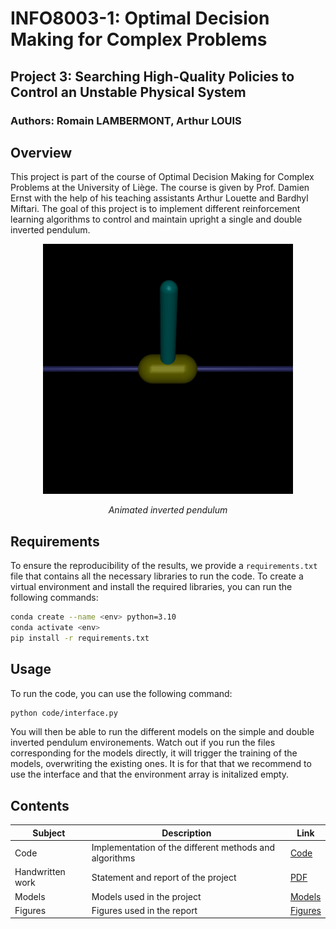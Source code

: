 # INFO8003-1: Optimal Decision Making for Complex Problems
## Project 3: Searching High-Quality Policies to Control an Unstable Physical System
### Authors: Romain LAMBERMONT, Arthur LOUIS

## Overview
This project is part of the course of Optimal Decision Making for Complex Problems at the University of Liège. The course is given by Prof. Damien Ernst with the help of his teaching assistants Arthur Louette and Bardhyl Miftari. The goal of this project is to implement different reinforcement learning algorithms to control and maintain upright a single and double inverted pendulum.

<div align="center">
    <img src="figures/inverted_pendulum.gif" width="400"/>
    <p><em>Animated inverted pendulum</em></p>
</div>

## Requirements
To ensure the reproducibility of the results, we provide a `requirements.txt` file that contains all the necessary libraries to run the code. To create a virtual environment and install the required libraries, you can run the following commands:
```bash
conda create --name <env> python=3.10
conda activate <env>
pip install -r requirements.txt
```

## Usage
To run the code, you can use the following command:
```bash
python code/interface.py
```

You will then be able to run the different models on the simple and double inverted pendulum environements.
Watch out if you run the files corresponding for the models directly, it will trigger the training of the models, overwriting the existing ones. It is for that that we recommend to use the interface and that the environment array is initalized empty.

## Contents
| Subject | Description | Link |
| --- | --- | --- |
| Code | Implementation of the different methods and algorithms | [Code](code/CODE.md) |
| Handwritten work | Statement and report of the project | [PDF](documents/PDF.md) |
| Models | Models used in the project | [Models](models/MODELS.md) |
| Figures | Figures used in the report | [Figures](figures/) |
